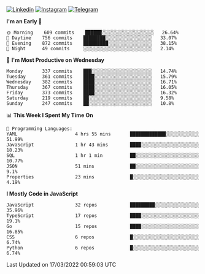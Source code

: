 [![Linkedin](https://img.shields.io/badge/-Archie-blue?style=flat-square&labelColor=gray&logo=Linkedin&logoColor=white&link=https://www.linkedin.com/in/archisdi)](https://www.linkedin.com/in/archisdi)
[![Instagram](https://img.shields.io/badge/-@archisdi-orange?style=flat-square&labelColor=gray&logo=Instagram&logoColor=white&link=https://www.instagram.com/archisdi)](https://www.instagram.com/archisdi)
[![Telegram](https://img.shields.io/badge/-aai-informational?style=flat-square&labelColor=gray&logo=telegram&logoColor=white&link=https://t.me/archisdi)](https://t.me/archisdi)

<!--START_SECTION:waka-->
**I'm an Early 🐤** 

```text
🌞 Morning    609 commits    ██████░░░░░░░░░░░░░░░░░░░   26.64% 
🌆 Daytime    756 commits    ████████░░░░░░░░░░░░░░░░░   33.07% 
🌃 Evening    872 commits    █████████░░░░░░░░░░░░░░░░   38.15% 
🌙 Night      49 commits     ░░░░░░░░░░░░░░░░░░░░░░░░░   2.14%

```
📅 **I'm Most Productive on Wednesday** 

```text
Monday       337 commits    ███░░░░░░░░░░░░░░░░░░░░░░   14.74% 
Tuesday      361 commits    ████░░░░░░░░░░░░░░░░░░░░░   15.79% 
Wednesday    382 commits    ████░░░░░░░░░░░░░░░░░░░░░   16.71% 
Thursday     367 commits    ████░░░░░░░░░░░░░░░░░░░░░   16.05% 
Friday       373 commits    ████░░░░░░░░░░░░░░░░░░░░░   16.32% 
Saturday     219 commits    ██░░░░░░░░░░░░░░░░░░░░░░░   9.58% 
Sunday       247 commits    ██░░░░░░░░░░░░░░░░░░░░░░░   10.8%

```


📊 **This Week I Spent My Time On** 

```text
💬 Programming Languages: 
YAML                     4 hrs 55 mins       █████████████░░░░░░░░░░░░   51.99% 
JavaScript               1 hr 43 mins        ████░░░░░░░░░░░░░░░░░░░░░   18.23% 
SQL                      1 hr 1 min          ██░░░░░░░░░░░░░░░░░░░░░░░   10.77% 
JSON                     51 mins             ██░░░░░░░░░░░░░░░░░░░░░░░   9.1% 
Properties               23 mins             █░░░░░░░░░░░░░░░░░░░░░░░░   4.19%

```

**I Mostly Code in JavaScript** 

```text
JavaScript               32 repos            █████████░░░░░░░░░░░░░░░░   35.96% 
TypeScript               17 repos            ████░░░░░░░░░░░░░░░░░░░░░   19.1% 
Go                       15 repos            ████░░░░░░░░░░░░░░░░░░░░░   16.85% 
CSS                      6 repos             █░░░░░░░░░░░░░░░░░░░░░░░░   6.74% 
Python                   6 repos             █░░░░░░░░░░░░░░░░░░░░░░░░   6.74%

```



 Last Updated on 17/03/2022 00:59:03 UTC
<!--END_SECTION:waka-->